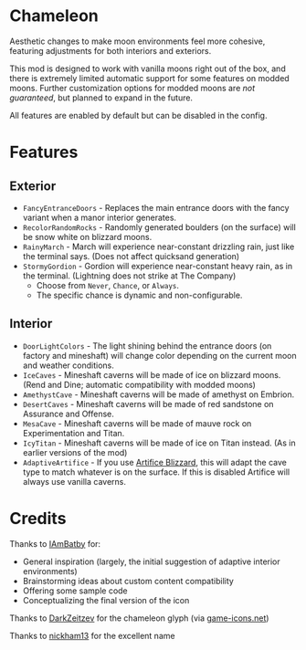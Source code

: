 # Chameleon

Aesthetic changes to make moon environments feel more cohesive, featuring adjustments for both interiors and exteriors.

This mod is designed to work with vanilla moons right out of the box, and there is extremely limited automatic support for some features on modded moons. Further customization options for modded moons are *not guaranteed*, but planned to expand in the future.

All features are enabled by default but can be disabled in the config.

# Features

## Exterior

- `FancyEntranceDoors` - Replaces the main entrance doors with the fancy variant when a manor interior generates.
- `RecolorRandomRocks` - Randomly generated boulders (on the surface) will be snow white on blizzard moons.
- `RainyMarch` - March will experience near-constant drizzling rain, just like the terminal says. (Does not affect quicksand generation)
- `StormyGordion` - Gordion will experience near-constant heavy rain, as in the terminal. (Lightning does not strike at The Company)
  - Choose from `Never`, `Chance`, or `Always`.
  - The specific chance is dynamic and non-configurable.

## Interior

- `DoorLightColors` - The light shining behind the entrance doors (on factory and mineshaft) will change color depending on the current moon and weather conditions.
- `IceCaves` - Mineshaft caverns will be made of ice on blizzard moons. (Rend and Dine; automatic compatibility with modded moons)
- `AmethystCave` - Mineshaft caverns will be made of amethyst on Embrion.
- `DesertCaves` - Mineshaft caverns will be made of red sandstone on Assurance and Offense.
- `MesaCave` - Mineshaft caverns will be made of mauve rock on Experimentation and Titan.
- `IcyTitan` - Mineshaft caverns will be made of ice on Titan instead. (As in earlier versions of the mod)
- `AdaptiveArtifice` - If you use [Artifice Blizzard](https://thunderstore.io/c/lethal-company/p/ButteryStancakes/ArtificeBlizzard/), this will adapt the cave type to match whatever is on the surface. If this is disabled Artifice will always use vanilla caverns.

# Credits

Thanks to [IAmBatby](https://thunderstore.io/c/lethal-company/p/IAmBatby/) for:
- General inspiration (largely, the initial suggestion of adaptive interior environments)
- Brainstorming ideas about custom content compatibility
- Offering some sample code
- Conceptualizing the final version of the icon

Thanks to [DarkZeitzev](https://www.deviantart.com/darkzaitzev) for the chameleon glyph (via [game-icons.net](https://game-icons.net/))

Thanks to [nickham13](https://thunderstore.io/c/lethal-company/p/nickham13/) for the excellent name